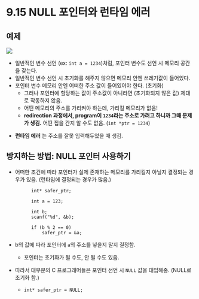 # 9.15 NULL 포인터와 런타임 에러

## 예제

<img src="https://github.com/uber9ma/following_C/blob/master/images/chapter9/pointer7.png?raw=true">

- 일반적인 변수 선언 (ex: `int a = 1234`)처럼, 포인터 변수도 선언 시 메모리 공간을 갖는다.
- 일반적인 변수 선언 시 초기화를 해주지 않으면 메모리 안엔 쓰레기값이 들어있다.
- 포인터 변수 메모리 안엔 어떠한 주소 값이 들어있어야 한다. (초기화)
  - 그러나 포인터에 할당하는 값이 주소값이 아니라면 (초기화되지 않은 값) 제대로 작동하지 않음.
  - 어떤 메모리의 주소를 가리켜야 하는데, 가리킬 메모리가 없음!
  - **redirection 과정에서, program이 `1234`라는 주소로 가려고 하니까 그때 문제가 생김.** 어떤 집을 간지 알 수도 없음. (`int *ptr = 1234`)

* **런타임 에러** 는 주소를 잘못 입력해두었을 때 생김.

## 방지하는 방법: NULL 포인터 사용하기

- 어떠한 조건에 따라 포인터가 실제 존재하는 메모리를 가리킬지 아닐지 결정되는 경우가 있음. (런타임에 결정되는 경우가 많음.)

            int* safer_ptr;

            int a = 123;

            int b;
            scanf("%d", &b);

            if (b % 2 == 0)
                safer_ptr = &a;

- b의 값에 따라 포인터에 `a`의 주소를 넣을지 말지 결정함.
  - 포인터는 초기화가 될 수도, 안 될 수도 있음.
- 따라서 대부분의 C 프로그래머들은 포인터 선언 시 `NULL` 값을 대입해줌. (NULL로 초기화 함.)
  - `int* safer_ptr = NULL;`
